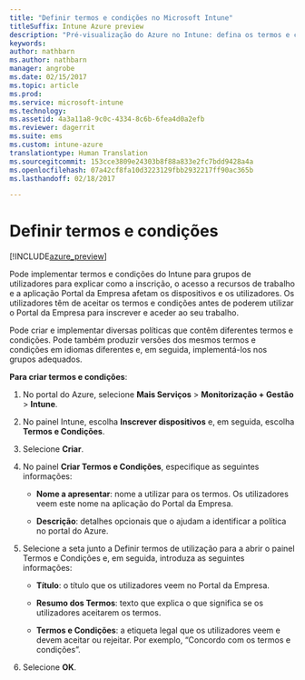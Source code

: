 ```yaml
---
title: "Definir termos e condições no Microsoft Intune"
titleSuffix: Intune Azure preview
description: "Pré-visualização do Azure no Intune: defina os termos e condições que os utilizadores veem no Portal da Empresa do Intune. "
keywords: 
author: nathbarn
ms.author: nathbarn
manager: angrobe
ms.date: 02/15/2017
ms.topic: article
ms.prod: 
ms.service: microsoft-intune
ms.technology: 
ms.assetid: 4a3a11a8-9c0c-4334-8c6b-6fea4d0a2efb
ms.reviewer: dagerrit
ms.suite: ems
ms.custom: intune-azure
translationtype: Human Translation
ms.sourcegitcommit: 153cce3809e24303b8f88a833e2fc7bdd9428a4a
ms.openlocfilehash: 07a42cf8fa10d3223129fbb2932217ff90ac365b
ms.lasthandoff: 02/18/2017

---
```


# <a name="set-terms-and-conditions"></a>Definir termos e condições 

[!INCLUDE[azure_preview](../includes/azure_preview.md)]

Pode implementar termos e condições do Intune para grupos de utilizadores para explicar como a inscrição, o acesso a recursos de trabalho e a aplicação Portal da Empresa afetam os dispositivos e os utilizadores. Os utilizadores têm de aceitar os termos e condições antes de poderem utilizar o Portal da Empresa para inscrever e aceder ao seu trabalho.

Pode criar e implementar diversas políticas que contêm diferentes termos e condições. Pode também produzir versões dos mesmos termos e condições em idiomas diferentes e, em seguida, implementá-los nos grupos adequados.

**Para criar termos e condições**:

1. No portal do Azure, selecione **Mais Serviços** > **Monitorização + Gestão** > **Intune**.

2. No painel Intune, escolha **Inscrever dispositivos** e, em seguida, escolha **Termos e Condições**.

3. Selecione **Criar**.

4. No painel **Criar Termos e Condições**, especifique as seguintes informações:

   - **Nome a apresentar**: nome a utilizar para os termos. Os utilizadores veem este nome na aplicação do Portal da Empresa.

   - **Descrição**: detalhes opcionais que o ajudam a identificar a política no portal do Azure.

5. Selecione a seta junto a Definir termos de utilização para a abrir o painel Termos e Condições e, em seguida, introduza as seguintes informações:

   - **Título**: o título que os utilizadores veem no Portal da Empresa.

   - **Resumo dos Termos**: texto que explica o que significa se os utilizadores aceitarem os termos.

   - **Termos e Condições**: a etiqueta legal que os utilizadores veem e devem aceitar ou rejeitar. Por exemplo, “Concordo com os termos e condições”.

6. Selecione **OK**.

